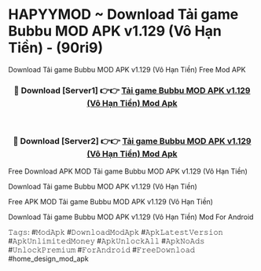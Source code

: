 # HAPYYMOD ~ Download Tải game Bubbu MOD APK v1.129 (Vô Hạn Tiền) - (90ri9)
Download Tải game Bubbu MOD APK v1.129 (Vô Hạn Tiền) Free Mod APK

<div align="center">
<h3>🔴 Download [Server1] 👉👉 <a href="https://apk-comot.site?title=Tải_game_Bubbu_MOD_APK_v1.129_(Vô_Hạn_Tiền)">Tải game Bubbu MOD APK v1.129 (Vô Hạn Tiền) Mod Apk</a></h3><br>

<h3>🔴 Download [Server2] 👉👉 <a href="https://apk-comot.site?title=Tải_game_Bubbu_MOD_APK_v1.129_(Vô_Hạn_Tiền)">Tải game Bubbu MOD APK v1.129 (Vô Hạn Tiền) Mod Apk</a></h3>
</div>


Free Download APK MOD Tải game Bubbu MOD APK v1.129 (Vô Hạn Tiền)

Download Tải game Bubbu MOD APK v1.129 (Vô Hạn Tiền) 

Free APK MOD Tải game Bubbu MOD APK v1.129 (Vô Hạn Tiền) 

Download Tải game Bubbu MOD APK v1.129 (Vô Hạn Tiền) Mod For Android

𝚃𝚊𝚐𝚜: #𝙼𝚘𝚍𝙰𝚙𝚔 #𝙳𝚘𝚠𝚗𝚕𝚘𝚊𝚍𝙼𝚘𝚍𝙰𝚙𝚔 #𝙰𝚙𝚔𝙻𝚊𝚝𝚎𝚜𝚝𝚅𝚎𝚛𝚜𝚒𝚘𝚗 #𝙰𝚙𝚔𝚄𝚗𝚕𝚒𝚖𝚒𝚝𝚎𝚍𝙼𝚘𝚗𝚎𝚢 #𝙰𝚙𝚔𝚄𝚗𝚕𝚘𝚌𝚔𝙰𝚕𝚕 #𝙰𝚙𝚔𝙽𝚘𝙰𝚍𝚜 #𝚄𝚗𝚕𝚘𝚌𝚔𝙿𝚛𝚎𝚖𝚒𝚞𝚖 #𝙵𝚘𝚛𝙰𝚗𝚍𝚛𝚘𝚒𝚍 #𝙵𝚛𝚎𝚎𝙳𝚘𝚠𝚗𝚕𝚘𝚊𝚍 #home_design_mod_apk